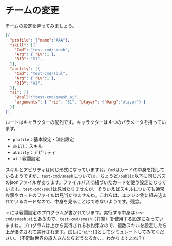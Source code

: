 # チームの変更

チームの設定を弄ってみましょう。

```json
[{
  "profile": {"name":"AAA"},
  "skill": [{
    "Cmd": "test-cmd/smash",
    "Arg": { "Lv":1 },
    "RID": "S1",
  }],
  "ability": [{
    "Cmd": "test-cmd/soul",
    "Arg": { "Lv":1 },
    "RID": "A1",
  }],
  "ai": [{
    "@call":"test-cmd/smash.ai",
    "arguments": { "rid": "S1", "player": {"@arg":"player"} }
  }]
}]
```

ルートはキャラクターの配列です。キャラクターは４つのパラメータを持っています。

* `profile`：基本設定・演出設定
* `skill`：スキル
* `ability`：アビリティ
* `ai`：戦闘設定

スキルとアビリティは同じ形式になっていますね。`Cmd`はカードの中身を指しているようですが、`test-cmd/smash`については、ちょうど`/public`以下に同じパスのjsonファイルがあります。ファイルパスで紐づいたカードを使う設定になっています。`test-cmd/soul`は見当たりませんが、そういえばスキルについても通常攻撃やカードのファイルは見当たりませんね。これらは、エンジン側に組み込まれているカードなので、中身を見ることはできないようです。残念。

`ai`には戦闘設定のプログラムが書かれています。実行する中身は`test-cmd/smash.ai`とあるので、`test-cmd/smash`（打撃）を使用する設定になっていますね。プログラムは上から実行されるお約束なので、複数スキルを設定したら上が優先されて実行されます。試しに`"ai":[]`としてシミュレートしてみてください。（不奇跡世界の旅人さんならどうなるか、、、わかりますよね？）

